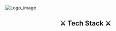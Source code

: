 ![Logo_image](https://i.ibb.co/5Khd1sn/github-logo.png)

<h2><b><center>⚔ Tech Stack ⚔</center></b></h2>

<!--
**ryuryu10/ryuryu10** is a ✨ _special_ ✨ repository because its `README.md` (this file) appears on your GitHub profile.

Here are some ideas to get you started:

- 🔭 I’m currently working on ...
- 🌱 I’m currently learning ...
- 👯 I’m looking to collaborate on ...
- 🤔 I’m looking for help with ...
- 💬 Ask me about ...
- 📫 How to reach me: ...
- 😄 Pronouns: ...
- ⚡ Fun fact: ...
-->
